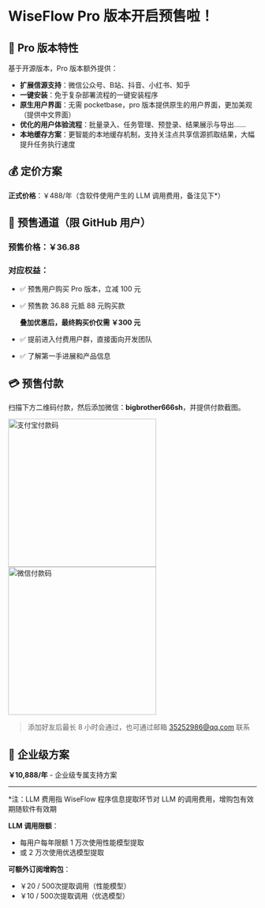 # WiseFlow Pro 版本开启预售啦！

## 🚀 Pro 版本特性

基于开源版本，Pro 版本额外提供：

- **扩展信源支持**：微信公众号、B站、抖音、小红书、知乎
- **一键安装**：免于复杂部署流程的一键安装程序
- **原生用户界面**：无需 pocketbase，pro 版本提供原生的用户界面，更加美观（提供中文界面）
- **优化的用户体验流程**：批量录入、任务管理、预登录、结果展示与导出……
- **本地缓存方案**：更智能的本地缓存机制，支持关注点共享信源抓取结果，大幅提升任务执行速度

## 💰 定价方案

**正式价格**：￥488/年（含软件使用产生的 LLM 调用费用，备注见下*）

## 🎯 预售通道（限 GitHub 用户）

### 预售价格：￥36.88

### 对应权益：
- ✅ 预售用户购买 Pro 版本，立减 100 元
- ✅ 预售款 36.88 元抵 88 元购买款

    **叠加优惠后，最终购买价仅需 ￥300 元**

- ✅ 提前进入付费用户群，直接面向开发团队
- ✅ 了解第一手进展和产品信息

## 💳 预售付款

扫描下方二维码付款，然后添加微信：**bigbrother666sh**，并提供付款截图。

<img src="manual/alipay.png" alt="支付宝付款码" width="300">      <img src="manual/weixinpay.jpg" alt="微信付款码" width="300">

> 添加好友后最长 8 小时会通过，也可通过邮箱 35252986@qq.com 联系

## 🏢 企业级方案

**￥10,888/年** - 企业级专属支持方案

---

*注：LLM 费用指 WiseFlow 程序信息提取环节对 LLM 的调用费用，增购包有效期随软件有效期

**LLM 调用限额**：
- 每用户每年限额 1 万次使用性能模型提取
- 或 2 万次使用优选模型提取

**可额外订阅增购包**：
- ￥20 / 500次提取调用（性能模型）
- ￥10 / 500次提取调用（优选模型）
